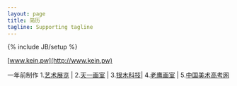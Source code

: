 ```yaml
---
layout: page
title: 简历
tagline: Supporting tagline
---
```

{% include JB/setup %}

[www.kein.pw](http://www.kein.pw)

一年前制作
1.[艺术展览](http://www.yszl.org) | 
2.[天一画室](http://www.hztyhs.com) | 
3.[银木科技](http://yinmusoft.com)| 
4.[老鹰画室](http://www.hzlyhs.com) | 
5.[中国美术高考网](http://www.msgao.com)
